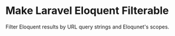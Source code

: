 # Make Laravel Eloquent Filterable
Filter Eloquent results by URL query strings and Eloqunet's scopes.
